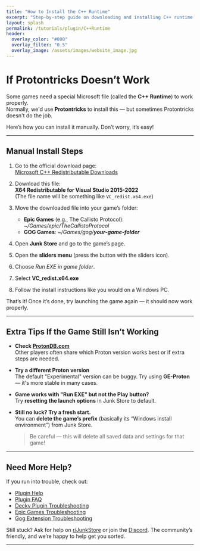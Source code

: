 ```yaml
---
title: "How to Install the C++ Runtime"
excerpt: "Step-by-step guide on downloading and installing C++ runtime dependency"
layout: splash
permalink: /tutorials/plugin/C++Runtime 
header:
  overlay_color: "#000"
  overlay_filter: "0.5"
  overlay_image: /assets/images/website_image.jpg
---
```

<div class="spacer mt-4"></div>

# If Protontricks Doesn’t Work

Some games need a special Microsoft file (called the **C++ Runtime**) to work properly.  
Normally, we'd use **Protontricks** to install this — but sometimes Protontricks doesn't do the job.

Here’s how you can install it manually. Don’t worry, it’s easy!

---

## Manual Install Steps

1. Go to the official download page:  
    [Microsoft C++ Redistributable Downloads](https://learn.microsoft.com/en-us/cpp/windows/latest-supported-vc-redist?view=msvc-170)

2. Download this file:  
   **X64 Redistributable for Visual Studio 2015-2022**  
   (The file name will be something like `VC_redist.x64.exe`)

3. Move the downloaded file into your game’s folder:  
   - **Epic Games** (e.g., The Callisto Protocol): *~/Games/epic/TheCallistoProtocol*
   - **GOG Games**:  *~/Games/gog/**your-game-folder***

4. Open **Junk Store** and go to the game’s page.

5. Open the **sliders menu** (press the button with the sliders icon).

6. Choose *Run EXE in game folder*.

7. Select **VC_redist.x64.exe**

8. Follow the install instructions like you would on a Windows PC.

That’s it! Once it’s done, try launching the game again — it should now work properly.

---

## Extra Tips If the Game Still Isn’t Working

- **Check [ProtonDB.com](https://www.protondb.com)**  
  Other players often share which Proton version works best or if extra steps are needed.

- **Try a different Proton version**  
  The default "Experimental" version can be buggy. Try using **GE-Proton** — it's more stable in many cases.

- **Game works with "Run EXE" but not the Play button?**  
  Try **resetting the launch options** in Junk Store to default.

- **Still no luck? Try a fresh start.**  
  You can **delete the game’s prefix** (basically its “Windows install environment”) from Junk Store.  
  > Be careful — this will delete all saved data and settings for that game!

---

## Need More Help?

If you run into trouble, check out:
- [Plugin Help](/deckyhelp)
- [Plugin FAQ](/faq/deckyfaq)
- [Decky Plugin Troubleshooting](/troubleshooting/plugin)
- [Epic Games Troubleshooting](/troubleshooting/epic)
- [Gog Extension Troubleshooting](/troubleshooting/gog)

Still stuck? Ask for help on [r/JunkStore](https://www.reddit.com/r/JunkStore/) or join the [Discord](https://discord.gg/6mRUhR6Teh). The community’s friendly, and we’re happy to help get you sorted.

---
